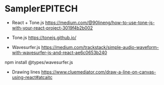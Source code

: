 # SamplerEPITECH

- React + Tone.js
https://medium.com/@90lineng/how-to-use-tone-js-with-your-react-project-3019f4b2b002

- Tone.js
https://tonejs.github.io/

- Wavesurfer.js
https://medium.com/trackstack/simple-audio-waveform-with-wavesurfer-js-and-react-ae6c0653b240

npm install @types/wavesurfer.js

- Drawing lines 
https://www.cluemediator.com/draw-a-line-on-canvas-using-react#atcaitc

